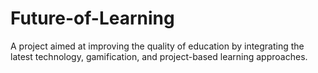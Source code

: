 # Future-of-Learning
A project aimed at improving the quality of education by integrating the latest technology, gamification, and project-based learning approaches.
